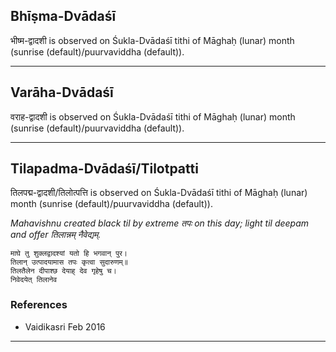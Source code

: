 ## Bhīṣma-Dvādaśī
भीष्म-द्वादशी is observed on Śukla-Dvādaśī tithi of Māghaḥ (lunar) month (sunrise (default)/puurvaviddha (default)).



---
## Varāha-Dvādaśī
वराह-द्वादशी is observed on Śukla-Dvādaśī tithi of Māghaḥ (lunar) month (sunrise (default)/puurvaviddha (default)).



---
## Tilapadma-Dvādaśī/Tilotpatti
तिलपद्म-द्वादशी/तिलोत्पत्ति is observed on Śukla-Dvādaśī tithi of Māghaḥ (lunar) month (sunrise (default)/puurvaviddha (default)).

_Mahavishnu created black til by extreme तपः on this day; light til deepam and offer तिलान्नम् नैवेद्यम्._

```
माघे तु शुक्लद्वादश्यां यतो हि भगवान् पुर।
तिलान् उत्पादयामास तपः कृत्वा सुदारुणम्॥
तिलतैलेन दीपाश्छ देयाह् देव गृहेषु च।
निवेदयेत् तिलानेव
```
### References
* Vaidikasri Feb 2016


---
